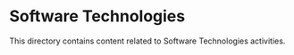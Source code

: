 # Software Technologies

This directory contains content related to Software Technologies activities.
